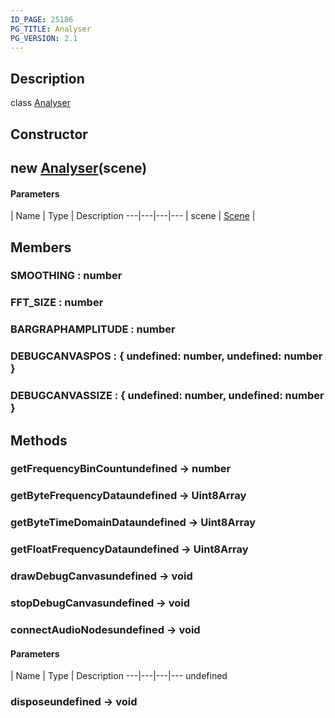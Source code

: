 ```yaml
---
ID_PAGE: 25186
PG_TITLE: Analyser
PG_VERSION: 2.1
---
```

## Description

class [Analyser](/classes/2.4/Analyser)



## Constructor

## new [Analyser](/classes/2.4/Analyser)(scene)



#### Parameters
 | Name | Type | Description
---|---|---|---
 | scene | [Scene](/classes/2.4/Scene) |    

## Members

### SMOOTHING : number



### FFT_SIZE : number



### BARGRAPHAMPLITUDE : number



### DEBUGCANVASPOS : { undefined: number,  undefined: number }



### DEBUGCANVASSIZE : { undefined: number,  undefined: number }



## Methods

### getFrequencyBinCountundefined &rarr; number


### getByteFrequencyDataundefined &rarr; Uint8Array


### getByteTimeDomainDataundefined &rarr; Uint8Array


### getFloatFrequencyDataundefined &rarr; Uint8Array


### drawDebugCanvasundefined &rarr; void


### stopDebugCanvasundefined &rarr; void


### connectAudioNodesundefined &rarr; void



#### Parameters
 | Name | Type | Description
---|---|---|---
undefined
### disposeundefined &rarr; void



